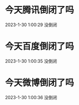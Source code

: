 # 今天腾讯倒闭了吗

2023-1-30 1:00:29 没倒闭

# 今天百度倒闭了吗

2023-1-30 1:00:35 没倒闭

# 今天微博倒闭了吗

2023-1-30 1:00:36 没倒闭

